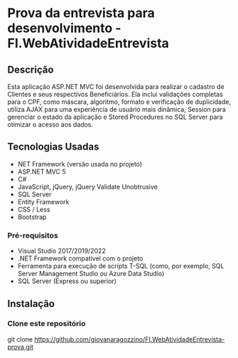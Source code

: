 # Prova da entrevista para desenvolvimento - FI.WebAtividadeEntrevista

## Descrição
Esta aplicação ASP.NET MVC foi desenvolvida para realizar o cadastro de Clientes e seus respectivos Beneficiários. Ela inclui validações completas para o CPF, como máscara, algoritmo, formato e verificação de duplicidade, utiliza AJAX para uma experiência de usuário mais dinâmica, Session para gerenciar o estado da aplicação e Stored Procedures no SQL Server para otimizar o acesso aos dados.

## Tecnologias Usadas

- NET Framework (versão usada no projeto)
- ASP.NET MVC 5
- C#
- JavaScript, jQuery, jQuery Validate Unobtrusive
- SQL Server
- Entity Framework
- CSS / Less
- Bootstrap

### Pré-requisitos

- Visual Studio 2017/2019/2022
- .NET Framework compatível com o projeto
- Ferramenta para execução de scripts T-SQL (como, por exemplo, SQL Server Management Studio ou Azure Data Studio)
- SQL Server (Express ou superior)

## Instalação

### Clone este repositório
git clone https://github.com/giovanaragozzino/FI.WebAtividadeEntrevista-prova.git
